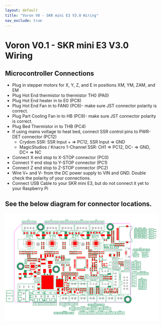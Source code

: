 ```yaml
---
layout: default
title: "Voron V0 - SKR mini E3 V3.0 Wiring"
nav_exclude: true
---
```


# Voron V0.1 - SKR mini E3 V3.0 Wiring

## Microcontroller Connections

* Plug in stepper motors for X, Y, Z, and E in positions XM, YM, ZAM, and EM
* Plug Hot End thermistor to thermistor TH0 (PA0)
* Plug Hot End heater in to E0 (PC8)
* Plug Hot End Fan in to FAN0 (PC6)- make sure JST connector polarity is correct.
* Plug Part Cooling Fan in to HB (PC9)- make sure JST connector polarity is correct.
* Plug Bed Thermistor in to THB (PC4)
* If using mains voltage to heat bed, connect SSR control pins to PWR-DET connector (PC12)
  * Crydom SSR: SSR Input + => PC12, SSR Input => GND
  * MagicStudios / Knacro 1-Channel SSR: CH1 => PC12, DC- => GND, DC+ => NC
* Connect X end stop to X-STOP connector (PC0)
* Connect Y end stop to Y-STOP connector (PC1)
* Connect Z end stop to Z-STOP connector (PC2)
* Wire V+ and V- from the DC power supply to VIN and GND. Double check the polarity of your connections.
* Connect USB Cable to your SKR mini E3, but do not connect it yet to your Raspberry Pi

## See the below diagram for connector locations.

![](./images/v0-miniE3-v30-mcu.png)
